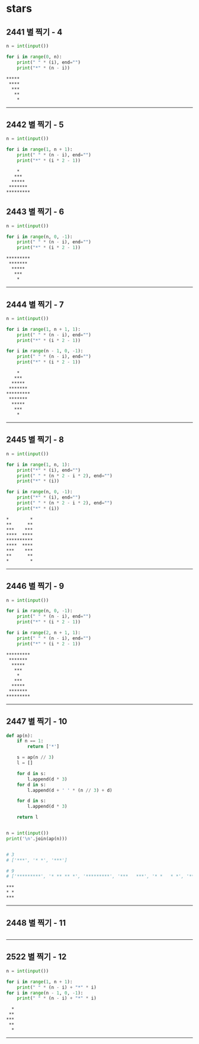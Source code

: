 # **stars**

## **2441 별 찍기 - 4**

```py
n = int(input())

for i in range(0, n):
    print(" " * (i), end="")
    print("*" * (n - i))
```
```
*****
 ****
  ***
   **
    *
```
___

## **2442 별 찍기 - 5**	

```py
n = int(input())

for i in range(1, n + 1):
    print(" " * (n - i), end="")
    print("*" * (i * 2 - 1))
```
```
    *
   ***
  *****
 *******
*********
```

## **2443 별 찍기 - 6**	
```py
n = int(input())

for i in range(n, 0, -1):
    print(" " * (n - i), end="")
    print("*" * (i * 2 - 1))
```
```
*********
 *******
  *****
   ***
    *
```
___

## **2444 별 찍기 - 7**	
```py
n = int(input())

for i in range(1, n + 1, 1):
    print(" " * (n - i), end="")
    print("*" * (i * 2 - 1))

for i in range(n - 1, 0, -1):
    print(" " * (n - i), end="")
    print("*" * (i * 2 - 1))
```
```
    *
   ***
  *****
 *******
*********
 *******
  *****
   ***
    *
```
___

## **2445 별 찍기 - 8**	
```py
n = int(input())

for i in range(1, n, 1):
    print("*" * (i), end="")
    print(" " * (n * 2 - i * 2), end="")
    print("*" * (i))

for i in range(n, 0, -1):
    print("*" * (i), end="")
    print(" " * (n * 2 - i * 2), end="")
    print("*" * (i))
```
```
*        *
**      **
***    ***
****  ****
**********
****  ****
***    ***
**      **
*        *
```
___

## **2446 별 찍기 - 9**	
```py
n = int(input())

for i in range(n, 0, -1):
    print(" " * (n - i), end="")
    print("*" * (i * 2 - 1))

for i in range(2, n + 1, 1):
    print(" " * (n - i), end="")
    print("*" * (i * 2 - 1))
```
```
*********
 *******
  *****
   ***
    *
   ***
  *****
 *******
*********
```
___

## **2447 별 찍기 - 10**	
```py
def ap(n):
    if n == 1:
        return ['*']

    s = ap(n // 3)
    l = []

    for d in s:
        l.append(d * 3)
    for d in s:
        l.append(d + ' ' * (n // 3) + d)

    for d in s:
        l.append(d * 3)

    return l


n = int(input())
print('\n'.join(ap(n)))


# 3
# ['***', '* *', '***']

# 9
# ['*********', '* ** ** *', '*********', '***   ***', '* *   * *', '***   ***', '*********', '* ** ** *', '*********']
```
```
***
* *
***
```

___

## **2448 별 찍기 - 11**	
```py

```

___

## **2522 별 찍기 - 12**
```py
n = int(input())

for i in range(1, n + 1):
    print(" " * (n - i) + "*" * i)
for i in range(n - 1, 0, -1):
    print(" " * (n - i) + "*" * i)
```
```
  *
 **
***
 **
  *
```

___
